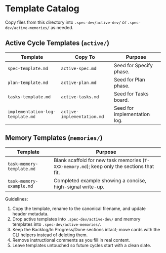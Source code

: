# Template Catalog

Copy files from this directory into `.spec-dev/active-dev/` or `.spec-dev/active-memories/`
as needed.

## Active Cycle Templates (`active/`)
| Template | Copy To | Purpose |
|----------|---------|---------|
| `spec-template.md` | `active-spec.md` | Seed for Specify phase.
| `plan-template.md` | `active-plan.md` | Seed for Plan phase.
| `tasks-template.md` | `active-tasks.md` | Seed for Tasks board.
| `implementation-log-template.md` | `active-implementation.md` | Seed for implementation log.

## Memory Templates (`memories/`)
| Template | Purpose |
|----------|---------|
| `task-memory-template.md` | Blank scaffold for new task memories (`T-XXX-memory.md`); keep only the sections that fit. |
| `task-memory-example.md` | Completed example showing a concise, high-signal write-up. |

Guidelines:
1. Copy the template, rename to the canonical filename, and update header metadata.
2. Drop active templates into `.spec-dev/active-dev/` and memory templates into `.spec-dev/active-memories/`.
3. Keep the Backlog/In Progress/Done sections intact; move cards with the CLI
   helpers instead of deleting them.
4. Remove instructional comments as you fill in real content.
5. Leave templates untouched so future cycles start with a clean slate.
